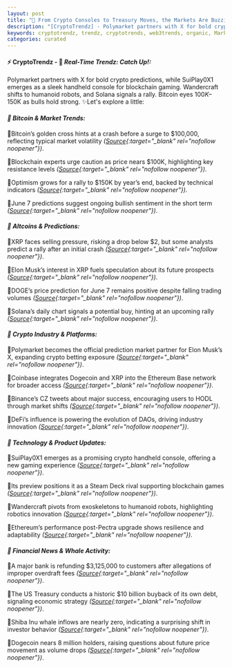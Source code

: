 ```yaml
---
layout: post
title: "🌌 From Crypto Consoles to Treasury Moves, the Markets Are Buzzing"
description: "[CryptoTrendz] - Polymarket partners with X for bold crypto predictions, while SuiPlay0X1 emerges as a sleek handheld console for blockchain gaming. Wandercraft shifts to humanoid robots, and Solana signals a rally. Bitcoin eyes $100K–$150K as bulls hold strong."
keywords: cryptotrendz, trendz, cryptotrends, web3trends, organic, Market, Dogecoin, Network, Bank, Musk, Elon, XRP, Trump, Ethereum, Bitcoin, Crypto, DOGE
categories: curated
---
```


#### ⚡ CryptoTrendz - 📌 *Real-Time Trendz: Catch Up!:*

Polymarket partners with X for bold crypto predictions, while SuiPlay0X1 emerges as a sleek handheld console for blockchain gaming. Wandercraft shifts to humanoid robots, and Solana signals a rally. Bitcoin eyes $100K–$150K as bulls hold strong. ✨Let's explore a little:


#### *🔖  Bitcoin & Market Trends:*  

🔹Bitcoin’s golden cross hints at a crash before a surge to $100,000, reflecting typical market volatility *([Source](https://s.avyag.com/0kqu){:target="_blank" rel="nofollow noopener"})*.  

🔹Blockchain experts urge caution as price nears $100K, highlighting key resistance levels *([Source](https://s.avyag.com/cu7n){:target="_blank" rel="nofollow noopener"})*.  

🔹Optimism grows for a rally to $150K by year’s end, backed by technical indicators *([Source](https://s.avyag.com/elzp){:target="_blank" rel="nofollow noopener"})*.  

🔹June 7 predictions suggest ongoing bullish sentiment in the short term *([Source](https://s.avyag.com/iezg){:target="_blank" rel="nofollow noopener"})*.  

#### *🔖  Altcoins & Predictions:*  

🔹XRP faces selling pressure, risking a drop below $2, but some analysts predict a rally after an initial crash *([Source](https://s.avyag.com/txne){:target="_blank" rel="nofollow noopener"})*.  

🔹Elon Musk’s interest in XRP fuels speculation about its future prospects *([Source](https://s.avyag.com/7d1t){:target="_blank" rel="nofollow noopener"})*.  

🔹DOGE’s price prediction for June 7 remains positive despite falling trading volumes *([Source](https://s.avyag.com/nxp3){:target="_blank" rel="nofollow noopener"})*.  

🔹Solana’s daily chart signals a potential buy, hinting at an upcoming rally *([Source](https://s.avyag.com/1edb){:target="_blank" rel="nofollow noopener"})*.  

#### *🔖  Crypto Industry & Platforms:*  

🔹Polymarket becomes the official prediction market partner for Elon Musk’s X, expanding crypto betting exposure *([Source](https://s.avyag.com/d34v){:target="_blank" rel="nofollow noopener"})*.  

🔹Coinbase integrates Dogecoin and XRP into the Ethereum Base network for broader access *([Source](https://s.avyag.com/0h2b){:target="_blank" rel="nofollow noopener"})*.  

🔹Binance’s CZ tweets about major success, encouraging users to HODL through market shifts *([Source](https://s.avyag.com/9k1v){:target="_blank" rel="nofollow noopener"})*.  

🔹DeFi’s influence is powering the evolution of DAOs, driving industry innovation *([Source](https://s.avyag.com/80c3){:target="_blank" rel="nofollow noopener"})*.  

#### *🔖  Technology & Product Updates:*  

🔹SuiPlay0X1 emerges as a promising crypto handheld console, offering a new gaming experience *([Source](https://s.avyag.com/adr2){:target="_blank" rel="nofollow noopener"})*.  

🔹Its preview positions it as a Steam Deck rival supporting blockchain games *([Source](https://s.avyag.com/ity1){:target="_blank" rel="nofollow noopener"})*.  

🔹Wandercraft pivots from exoskeletons to humanoid robots, highlighting robotics innovation *([Source](https://s.avyag.com/qxfd){:target="_blank" rel="nofollow noopener"})*.  

🔹Ethereum’s performance post-Pectra upgrade shows resilience and adaptability *([Source](https://s.avyag.com/sp41){:target="_blank" rel="nofollow noopener"})*.  

#### *🔖  Financial News & Whale Activity:*  

🔹A major bank is refunding $3,125,000 to customers after allegations of improper overdraft fees *([Source](https://s.avyag.com/gr55){:target="_blank" rel="nofollow noopener"})*.  

🔹The US Treasury conducts a historic $10 billion buyback of its own debt, signaling economic strategy *([Source](https://s.avyag.com/eme2){:target="_blank" rel="nofollow noopener"})*.  

🔹Shiba Inu whale inflows are nearly zero, indicating a surprising shift in investor behavior *([Source](https://s.avyag.com/e0xo){:target="_blank" rel="nofollow noopener"})*.  

🔹Dogecoin nears 8 million holders, raising questions about future price movement as volume drops *([Source](https://s.avyag.com/qany){:target="_blank" rel="nofollow noopener"})*.